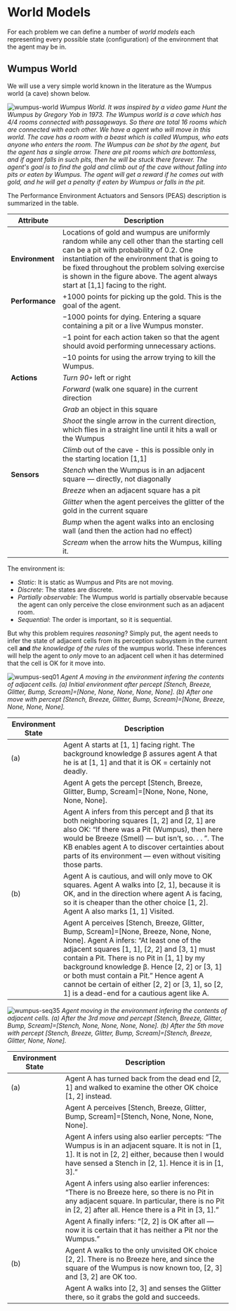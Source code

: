 # World Models 

For each problem we can define a number of _world models_ each representing every possible state (configuration) of the environment that the agent may be in. 


## Wumpus World

We will use a very simple world known in the literature as the Wumpus world (a cave) shown below. 

![wumpus-world](images/wumpus-world.png)
*Wumpus World. It was inspired by a video game Hunt the Wumpus by Gregory Yob in 1973. The Wumpus world is a cave which has 4/4 rooms connected with passageways. So there are total 16 rooms which are connected with each other. We have a agent who will move in this world. The cave has a room with a beast which is called Wumpus, who eats anyone who enters the room. The Wumpus can be shot by the agent, but the agent has a single arrow. There are pit rooms which are bottomless, and if agent falls in such pits, then he will be stuck there forever. The agent's goal is to find the gold and climb out of the cave without falling into pits or eaten by Wumpus. The agent will get a reward if he comes out with gold, and he will get a penalty if eaten by Wumpus or falls in the pit.*

The Performance Environment Actuators and Sensors (PEAS) description is summarized in the table. 

| **Attribute**   | **Description**                                                                                                                                                                                                                                                                                                               |
| --------------- | ----------------------------------------------------------------------------------------------------------------------------------------------------------------------------------------------------------------------------------------------------------------------------------------------------------------------------- |
| **Environment** | Locations of gold and wumpus are uniformly random while any cell other than the starting cell can be a pit with probability of 0.2. One instantiation of the environment that is going to be fixed throughout the problem solving exercise is shown in the figure above. The agent always start at [1,1] facing to the right. |
| **Performance** | +1000 points for picking up the gold. This is the goal of the agent.                                                                                                                                                                                                                                                          |
|                 | −1000 points for dying. Entering a square containing a pit or a live Wumpus monster.                                                                                                                                                                                                                                          |
|                 | −1 point for each action taken so that the agent should avoid performing unnecessary actions.                                                                                                                                                                                                                                 |
|                 | −10 points for using the arrow trying to kill the Wumpus.                                                                                                                                                                                                                                                                     |
| **Actions**     | _Turn 90◦_ left or right                                                                                                                                                                                                                                                                                                      |
|                 | _Forward_ (walk one square) in the current direction                                                                                                                                                                                                                                                                          |
|                 | _Grab_ an object in this square                                                                                                                                                                                                                                                                                               |
|                 | _Shoot_ the single arrow in the current direction, which flies in a straight line until it hits a wall or the Wumpus                                                                                                                                                                                                          |
|                 | _Climb_ out of the cave - this is possible only in the starting location [1,1]                                                                                                                                                                                                                                                |
| **Sensors**     | _Stench_ when the Wumpus is in an adjacent square — directly, not diagonally                                                                                                                                                                                                                                                  |
|                 | _Breeze_ when an adjacent square has a pit                                                                                                                                                                                                                                                                                    |
|                 | _Glitter_ when the agent perceives the glitter of the gold in the current square                                                                                                                                                                                                                                              |
|                 | _Bump_ when the agent walks into an enclosing wall (and then the action had no effect)                                                                                                                                                                                                                                        |
|                 | _Scream_ when the arrow hits the Wumpus, killing it.                                                                                                                                                                                                                                                                          |

The environment is:

* _Static_: It is static as Wumpus and Pits are not moving.
* _Discrete_: The states are discrete.
* _Partially observable_: The Wumpus world is partially observable because the agent can only perceive the close environment such as an adjacent room.
* _Sequential_: The order is important, so it is sequential.

But why this problem requires _reasoning_? Simply put, the agent needs to infer the state of adjacent cells from its perception subsystem in the current cell **and** _the knowledge of the rules_ of the wumpus world. These inferences will help the agent to _only_ move to an adjacent cell when it has determined that the cell is OK for it move into. 

![wumpus-seq01](images/wumpus-seq01.png)
*Agent A moving in the environment infering the contents of adjacent cells. (a) Initial environment after percept [Stench, Breeze, Glitter, Bump, Scream]=[None, None, None, None, None]. (b) After one move with percept [Stench, Breeze, Glitter, Bump, Scream]=[None, Breeze, None, None, None].*

| Environment State | Description                                                                                                                                                                                                                                                                                                                                                                                                                  |
| ----------------- | ---------------------------------------------------------------------------------------------------------------------------------------------------------------------------------------------------------------------------------------------------------------------------------------------------------------------------------------------------------------------------------------------------------------------------- |
| (a)               | Agent A starts at [1, 1] facing right. The background knowledge β assures agent A that he is at [1, 1] and that it is OK = certainly not deadly.                                                                                                                                                                                                                                                                             |
|                   | Agent A gets the percept [Stench, Breeze, Glitter, Bump, Scream]=[None, None, None, None, None].                                                                                                                                                                                                                                                                                                                             |
|                   | Agent A infers from this percept and β that its both neighboring squares [1, 2] and [2, 1] are also OK: “If there was a Pit (Wumpus), then here would be Breeze (Smell) — but isn’t, so. . . ”.  The KB enables agent A to discover certainties about parts of its environment — even without visiting those parts.                                                                                                          |
| (b)               | Agent A is cautious, and will only move to OK squares. Agent A walks into [2, 1], because it is OK, and in the direction where agent A is facing, so it is cheaper than the other choice [1, 2]. Agent A also marks [1, 1] Visited.                                                                                                                                                                                          |
|                   | Agent A perceives [Stench, Breeze, Glitter, Bump, Scream]=[None, Breeze, None, None, None]. Agent A infers: “At least one of the adjacent squares [1, 1], [2, 2] and [3, 1] must contain a Pit. There is no Pit in [1, 1] by my background knowledge β. Hence [2, 2] or [3, 1] or both must contain a Pit.” Hence agent A cannot be certain of either [2, 2] or [3, 1], so [2, 1] is a dead-end for a cautious agent like A. |

![wumpus-seq35](images/wumpus-seq35.png)
*Agent moving in the environment infering the contents of adjacent cells.  (a) After the 3rd move and percept [Stench, Breeze, Glitter, Bump, Scream]=[Stench, None, None, None, None]. (b) After the 5th move with percept [Stench, Breeze, Glitter, Bump, Scream]=[Stench, Breeze, Glitter, None, None].*

| Environment State | Description                                                                                                                                                                                                     |
| ----------------- | --------------------------------------------------------------------------------------------------------------------------------------------------------------------------------------------------------------- |
| (a)               | Agent A has turned back from the dead end [2, 1] and walked to examine the other OK choice [1, 2] instead.                                                                                                      |
|                   | Agent A perceives [Stench, Breeze, Glitter, Bump, Scream]=[Stench, None, None, None, None].                                                                                                                     |
|                   | Agent A infers using also earlier percepts: “The Wumpus is in an adjacent square. It is not in [1, 1]. It is not in [2, 2] either, because then I would have sensed a Stench in [2, 1]. Hence it is in [1, 3].” |
|                   | Agent A infers using also earlier inferences: “There is no Breeze here, so there is no Pit in any adjacent square. In particular, there is no Pit in [2, 2] after all. Hence there is a Pit in [3, 1].”         |
|                   | Agent A finally infers: “[2, 2] is OK after all — now it is certain that it has neither a Pit nor the Wumpus.”                                                                                                  |
| (b)               | Agent A walks to the only unvisited OK choice [2, 2]. There is no Breeze here, and since the square of the Wumpus is now known too, [2, 3] and [3, 2] are OK too.                                               |
|                   | Agent A walks into [2, 3] and senses the Glitter there, so it grabs the gold and succeeds.                                                                                                                      |
